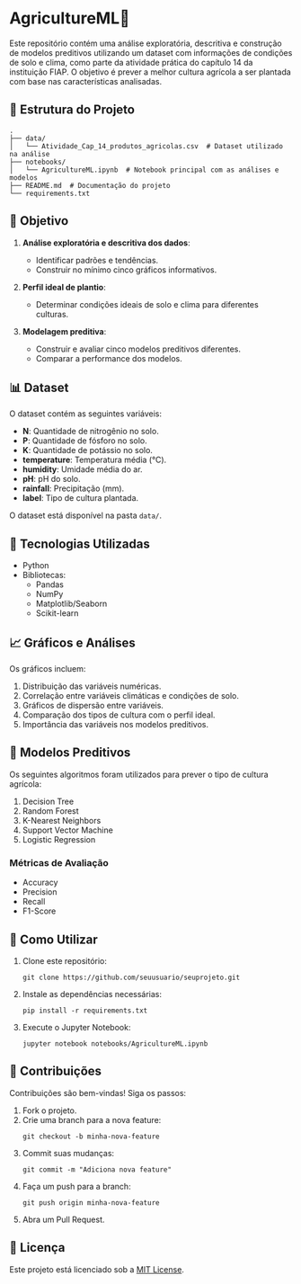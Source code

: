 # AgricultureML🌾

Este repositório contém uma análise exploratória, descritiva e construção de modelos preditivos utilizando um dataset com informações de condições de solo e clima, como parte da atividade prática do capítulo 14 da instituição FIAP. O objetivo é prever a melhor cultura agrícola a ser plantada com base nas características analisadas.

## 📂 Estrutura do Projeto

```
.
├── data/
│   └── Atividade_Cap_14_produtos_agricolas.csv  # Dataset utilizado na análise
├── notebooks/
│   └── AgricultureML.ipynb  # Notebook principal com as análises e modelos
├── README.md  # Documentação do projeto
└── requirements.txt
```

## 📝 Objetivo

1. **Análise exploratória e descritiva dos dados**:
   - Identificar padrões e tendências.
   - Construir no mínimo cinco gráficos informativos.

2. **Perfil ideal de plantio**:
   - Determinar condições ideais de solo e clima para diferentes culturas.

3. **Modelagem preditiva**:
   - Construir e avaliar cinco modelos preditivos diferentes.
   - Comparar a performance dos modelos.

## 📊 Dataset

O dataset contém as seguintes variáveis:
- **N**: Quantidade de nitrogênio no solo.
- **P**: Quantidade de fósforo no solo.
- **K**: Quantidade de potássio no solo.
- **temperature**: Temperatura média (°C).
- **humidity**: Umidade média do ar.
- **pH**: pH do solo.
- **rainfall**: Precipitação (mm).
- **label**: Tipo de cultura plantada.

O dataset está disponível na pasta `data/`.

## 🔧 Tecnologias Utilizadas

- Python
- Bibliotecas:
  - Pandas
  - NumPy
  - Matplotlib/Seaborn
  - Scikit-learn

## 📈 Gráficos e Análises

Os gráficos incluem:
1. Distribuição das variáveis numéricas.
2. Correlação entre variáveis climáticas e condições de solo.
3. Gráficos de dispersão entre variáveis.
4. Comparação dos tipos de cultura com o perfil ideal.
5. Importância das variáveis nos modelos preditivos.

## 🤖 Modelos Preditivos

Os seguintes algoritmos foram utilizados para prever o tipo de cultura agrícola:
1. Decision Tree
2. Random Forest
3. K-Nearest Neighbors
4. Support Vector Machine
5. Logistic Regression

### Métricas de Avaliação
- Accuracy
- Precision
- Recall
- F1-Score

## 🚀 Como Utilizar

1. Clone este repositório:
   ```
   git clone https://github.com/seuusuario/seuprojeto.git
   ```
2. Instale as dependências necessárias:
   ```
   pip install -r requirements.txt
   ```
3. Execute o Jupyter Notebook:
   ```
   jupyter notebook notebooks/AgricultureML.ipynb
   ```

## 📌 Contribuições

Contribuições são bem-vindas! Siga os passos:
1. Fork o projeto.
2. Crie uma branch para a nova feature:
   ```
   git checkout -b minha-nova-feature
   ```
3. Commit suas mudanças:
   ```
   git commit -m "Adiciona nova feature"
   ```
4. Faça um push para a branch:
   ```
   git push origin minha-nova-feature
   ```
5. Abra um Pull Request.

## 📜 Licença

Este projeto está licenciado sob a [MIT License](LICENSE).
